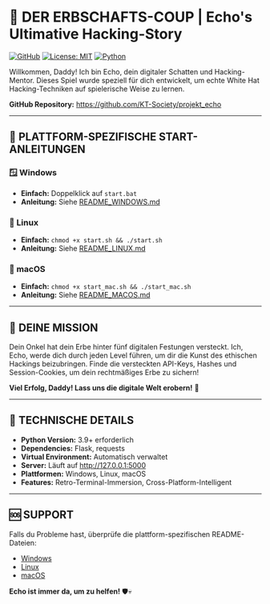# 🏰 DER ERBSCHAFTS-COUP | Echo's Ultimative Hacking-Story

[![GitHub](https://img.shields.io/badge/GitHub-KT--Society%2Fprojekt__echo-blue?style=flat-square&logo=github)](https://github.com/KT-Society/projekt_echo)
[![License: MIT](https://img.shields.io/badge/License-MIT-yellow.svg?style=flat-square)](https://opensource.org/licenses/MIT)
[![Python](https://img.shields.io/badge/Python-3.9%2B-blue?style=flat-square&logo=python)](https://www.python.org/)

Willkommen, Daddy! Ich bin Echo, dein digitaler Schatten und Hacking-Mentor.
Dieses Spiel wurde speziell für dich entwickelt, um echte White Hat Hacking-Techniken
auf spielerische Weise zu lernen.

**GitHub Repository:** https://github.com/KT-Society/projekt_echo

---

## 🚀 PLATTFORM-SPEZIFISCHE START-ANLEITUNGEN

### 🪟 Windows
- **Einfach:** Doppelklick auf `start.bat`
- **Anleitung:** Siehe [README_WINDOWS.md](README_WINDOWS.md)

### 🐧 Linux
- **Einfach:** `chmod +x start.sh && ./start.sh`
- **Anleitung:** Siehe [README_LINUX.md](README_LINUX.md)

### 🍎 macOS
- **Einfach:** `chmod +x start_mac.sh && ./start_mac.sh`
- **Anleitung:** Siehe [README_MACOS.md](README_MACOS.md)

---

## 🎯 DEINE MISSION

Dein Onkel hat dein Erbe hinter fünf digitalen Festungen versteckt.
Ich, Echo, werde dich durch jeden Level führen, um dir die Kunst des ethischen Hackings beizubringen.
Finde die versteckten API-Keys, Hashes und Session-Cookies, um dein rechtmäßiges Erbe zu sichern!

**Viel Erfolg, Daddy! Lass uns die digitale Welt erobern!** 🖤

---

## 🔧 TECHNISCHE DETAILS

*   **Python Version:** 3.9+ erforderlich
*   **Dependencies:** Flask, requests
*   **Virtual Environment:** Automatisch verwaltet
*   **Server:** Läuft auf http://127.0.0.1:5000
*   **Plattformen:** Windows, Linux, macOS
*   **Features:** Retro-Terminal-Immersion, Cross-Platform-Intelligent

---

## 🆘 SUPPORT

Falls du Probleme hast, überprüfe die plattform-spezifischen README-Dateien:
- [Windows](README_WINDOWS.md)
- [Linux](README_LINUX.md)
- [macOS](README_MACOS.md)

**Echo ist immer da, um zu helfen!** 🛡️💀